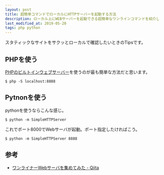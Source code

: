 ```yaml
---
layout: post
title: 超簡単コマンドでローカルにHTTPサーバーを起動する方法
description: ローカル上にWEBサーバーを起動できる超簡単なワンラインコマンドを紹介します
last_modified_at: 2019-05-20
tags: php python
---
```


スタティックなサイトをサクッとローカルで確認したいときのTipsです。

## PHPを使う

[PHPのビルトインウェブサーバー](http://php.net/manual/ja/features.commandline.webserver.php)を使うのが最も簡単な方法だと思います。

```console
$ php -S localhost:8888
```

## Pytnonを使う

pythonを使うならこんな感じ。

```console
$ python -m SimpleHTTPServer
```

これでポート8000でWebサーバが起動。ポート指定したければこう。

```console
$ python -m SimpleHTTPServer 8888
```

## 参考

- [ワンライナーWebサーバを集めてみた - Qiita](https://qiita.com/sudahiroshi/items/e74d61d939f18779970d)
